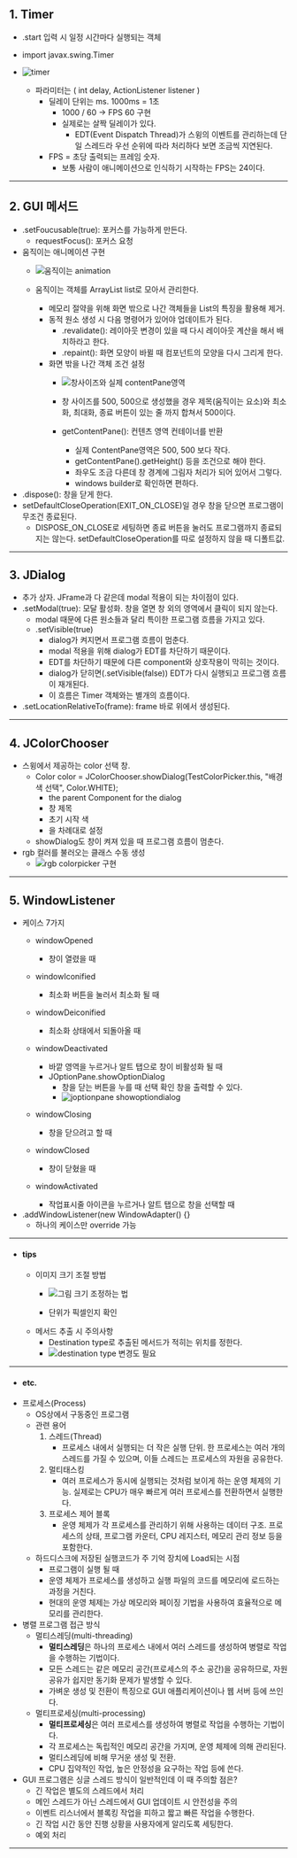 ## 1. Timer
- .start 입력 시 일정 시간마다 실행되는 객체
- import javax.swing.Timer
- ![timer](https://github.com/user-attachments/assets/7ec0982e-c152-4faf-8960-999c89e5bc68)

	- 파라미터는 ( int delay, ActionListener listener )
		- 딜레이 단위는 ms. 1000ms = 1초
			- 1000 / 60 -> FPS 60 구현
			- 실제로는 살짝 딜레이가 있다.
				- EDT(Event Dispatch Thread)가 스윙의 이벤트를 관리하는데 단일 스레드라 우선 순위에 따라 처리하다 보면 조금씩 지연된다.
		- FPS = 초당 출력되는 프레임 숫자.
			- 보통 사람이 애니메이션으로 인식하기 시작하는 FPS는 24이다.

---
## 2. GUI 메서드
- .setFoucusable(true): 포커스를 가능하게 만든다.
	- requestFocus(): 포커스 요청
- 움직이는 애니메이션 구현
	- ![움직이는 animation](https://github.com/user-attachments/assets/e01682a1-bcc5-4fd2-b762-952884e89892)

	- 움직이는 객체를 ArrayList list로 모아서 관리한다.
		- 메모리 절약을 위해 화면 밖으로 나간 객체들을 List의 특징을 활용해 제거.
		- 동적 원소 생성 시 다음 명령어가 있어야 업데이트가 된다.
			- .revalidate(): 레이아웃 변경이 있을 때 다시 레이아웃 계산을 해서 배치하라고 한다.
			- .repaint(): 화면 모양이 바뀔 때 컴포넌트의 모양을 다시 그리게 한다.
		- 화면 밖을 나간 객체 조건 설정
			- ![창사이즈와 실제 contentPane영역](https://github.com/user-attachments/assets/e7c452a1-8126-4fc6-8d47-52f8d80486ac)

			- 창 사이즈를 500, 500으로 생성했을 경우 제목(움직이는 요소)와 최소화, 최대화, 종료 버튼이 있는 줄 까지 합쳐서 500이다.
			- getContentPane(): 컨텐츠 영역 컨테이너를 반환
				- 실제 ContentPane영역은 500, 500 보다 작다.
				- getContentPane().getHeight() 등을 조건으로 해야 한다.
				- 좌우도 조금 다른데 창 경계에 그림자 처리가 되어 있어서 그렇다.
				- windows builder로 확인하면 편하다.
- .dispose(): 창을 닫게 한다.
- setDefaultCloseOperation(EXIT_ON_CLOSE)일 경우 창을 닫으면 프로그램이 무조건 종료된다.
	- DISPOSE_ON_CLOSE로 세팅하면 종료 버튼을 눌러도 프로그램까지 종료되지는 않는다. setDefaultCloseOperation를 따로 설정하지 않을 때 디폴트값.

---
## 3. JDialog
-  추가 상자. JFrame과 다 같은데 modal 적용이 되는 차이점이 있다.
- .setModal(true): 모달 활성화. 창을 열면 창 외의 영역에서 클릭이 되지 않는다.
	- modal 때문에 다른 원소들과 달리 특이한 프로그램 흐름을 가지고 있다.
	- .setVisible(true)
		- dialog가 켜지면서 프로그램 흐름이 멈춘다.
		- modal 적용을 위해 dialog가 EDT를 차단하기 때문이다.
		- EDT를 차단하기 때문에 다른 component와 상호작용이 막히는 것이다.
		- dialog가 닫히면(.setVisible(false)) EDT가 다시 실행되고 프로그램 흐름이 재개된다.
		- 이 흐름은 Timer 객체와는 별개의 흐름이다.
- .setLocationRelativeTo(frame): frame 바로 위에서 생성된다.
  
---
## 4. JColorChooser
- 스윙에서 제공하는 color 선택 창.
	- Color color = JColorChooser.showDialog(TestColorPicker.this, "배경색 선택", Color.WHITE);
		- the parent Component for the dialog
		- 창 제목
		- 초기 시작 색 
		- 을 차례대로 설정
	- showDialog도 창이 켜져 있을 때 프로그램 흐름이 멈춘다.
- rgb 컬러를 불러오는 클래스 수동 생성
	- ![rgb colorpicker 구현](https://github.com/user-attachments/assets/f7761f2d-3f5f-495c-85ec-6dceace93272)


---
## 5. WindowListener
- 케이스 7가지
	- windowOpened
		- 창이 열렸을 때
	- windowIconified
		- 최소화 버튼을 눌러서 최소화 될 때
	- windowDeiconified
		- 최소화 상태에서 되돌아올 때
	- windowDeactivated
		- 바깥 영역을 누르거나 알트 탭으로 창이 비활성화 될 때
		- JOptionPane.showOptionDialog
			- 창을 닫는 버튼을 누를 때 선택 확인 창을 출력할 수 있다.
			- ![joptionpane showoptiondialog](https://github.com/user-attachments/assets/58dba573-ee7c-4dfb-8d33-a81b5217bb82)

	- windowClosing
		- 창을 닫으려고 할 때
	- windowClosed
		- 창이 닫혔을 때
	- windowActivated
		- 작업표시줄 아이콘을 누르거나 알트 탭으로 창을 선택할 때
- .addWindowListener(new WindowAdapter() {}
	- 하나의 케이스만 override 가능

---
- #### tips
	- 이미지 크기 조절 방법
		- ![그림 크기 조정하는 법](https://github.com/user-attachments/assets/3eb8b0af-794c-47b8-975f-2156e41ab78d)

		- 단위가 픽셀인지 확인
	- 메서드 추출 시 주의사항
		- Destination type로 추출된 메서드가 적히는 위치를 정한다.
		- ![destination type 변경도 필요](https://github.com/user-attachments/assets/1cfaae5f-25e8-480e-a876-cd597aa9888b)


---
- #### etc.
- 프로세스(Process)
	- OS상에서 구동중인 프로그램
	- 관련 용어
		1) 스레드(Thread)
			- 프로세스 내에서 실행되는 더 작은 실행 단위. 한 프로세스는 여러 개의 스레드를 가질 수 있으며, 이들 스레드는 프로세스의 자원을 공유한다.
		2) 멀티태스킹
			- 여러 프로세스가 동시에 실행되는 것처럼 보이게 하는 운영 체제의 기능. 실제로는 CPU가 매우 빠르게 여러 프로세스를 전환하면서 실행한다.
		3) 프로세스 제어 블록
			- 운영 체제가 각 프로세스를 관리하기 위해 사용하는 데이터 구조. 프로세스의 상태, 프로그램 카운터, CPU 레지스터, 메모리 관리 정보 등을 포함한다.
	- 하드디스크에 저장된 실행코드가 주 기억 장치에 Load되는 시점
		- 프로그램이 실행 될 때
		- 운영 체제가 프로세스를 생성하고 실행 파일의 코드를 메모리에 로드하는 과정을 거친다. 
		- 현대의 운영 체제는 가상 메모리와 페이징 기법을 사용하여 효율적으로 메모리를 관리한다.
- 병렬 프로그램 접근 방식
	- 멀티스레딩(multi-threading)
		- **멀티스레딩**은 하나의 프로세스 내에서 여러 스레드를 생성하여 병렬로 작업을 수행하는 기법이다.
		- 모든 스레드는 같은 메모리 공간(프로세스의 주소 공간)을 공유하므로, 자원 공유가 쉽지만 동기화 문제가 발생할 수 있다.
		- 가벼운 생성 및 전환이 특징으로 GUI 애플리케이션이나 웹 서버 등에 쓰인다.
	- 멀티프로세싱(multi-processing)
		- **멀티프로세싱**은 여러 프로세스를 생성하여 병렬로 작업을 수행하는 기법이다.
		- 각 프로세스는 독립적인 메모리 공간을 가지며, 운영 체제에 의해 관리된다.
		- 멀티스레딩에 비해 무거운 생성 및 전환.
		- CPU 집약적인 작업, 높은 안정성을 요구하는 작업 등에 쓴다.
- GUI 프로그램은 싱글 스레드 방식이 일반적인데 이 때 주의할 점은?
	- 긴 작업은 별도의 스레드에서 처리
	- 메인 스레드가 아닌 스레드에서 GUI 업데이트 시 안전성을 주의
	- 이벤트 리스너에서 블록킹 작업을 피하고 짧고 빠른 작업을 수행한다.
	- 긴 작업 시간 동안 진행 상황을 사용자에게 알리도록 세팅한다.
	- 예외 처리

---
